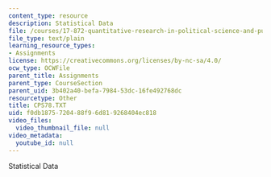 ```yaml
---
content_type: resource
description: Statistical Data
file: /courses/17-872-quantitative-research-in-political-science-and-public-policy-spring-2004/f0db1875720488f96d819268404ec818_CPS78.TXT
file_type: text/plain
learning_resource_types:
- Assignments
license: https://creativecommons.org/licenses/by-nc-sa/4.0/
ocw_type: OCWFile
parent_title: Assignments
parent_type: CourseSection
parent_uid: 3b402a40-befa-7984-53dc-16fe492768dc
resourcetype: Other
title: CPS78.TXT
uid: f0db1875-7204-88f9-6d81-9268404ec818
video_files:
  video_thumbnail_file: null
video_metadata:
  youtube_id: null
---
```

Statistical Data